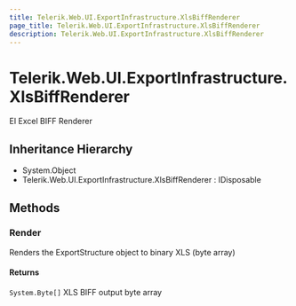 ```yaml
---
title: Telerik.Web.UI.ExportInfrastructure.XlsBiffRenderer
page_title: Telerik.Web.UI.ExportInfrastructure.XlsBiffRenderer
description: Telerik.Web.UI.ExportInfrastructure.XlsBiffRenderer
---
```


# Telerik.Web.UI.ExportInfrastructure.XlsBiffRenderer

EI Excel BIFF Renderer

## Inheritance Hierarchy

* System.Object
* Telerik.Web.UI.ExportInfrastructure.XlsBiffRenderer : IDisposable

## Methods

###  Render

Renders the ExportStructure object to binary XLS (byte array)

#### Returns

`System.Byte[]` XLS BIFF output byte array


